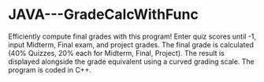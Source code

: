 # JAVA---GradeCalcWithFunc
Efficiently compute final grades with this program! Enter quiz scores until -1, input Midterm, Final exam, and project grades. The final grade is calculated (40% Quizzes, 20% each for Midterm, Final, Project). The result is displayed alongside the grade equivalent using a curved grading scale. The program is coded in C++.
